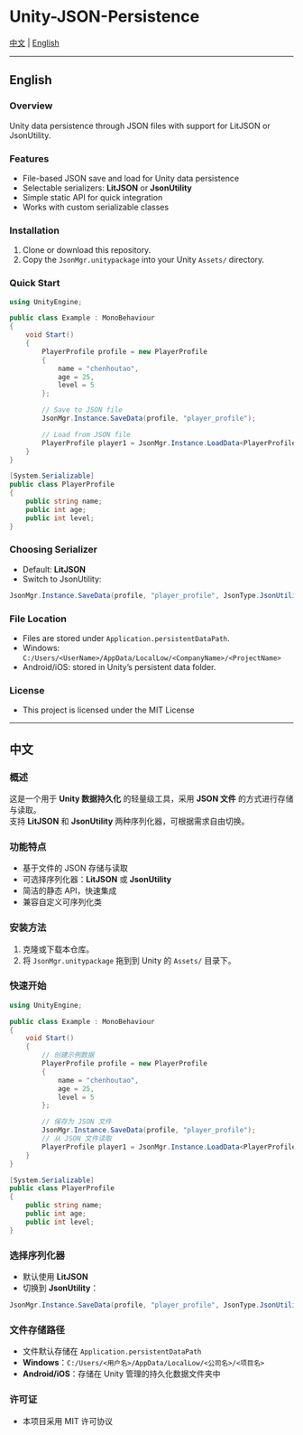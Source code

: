 # Unity-JSON-Persistence

[中文](#中文) | [English](#english) 

---

## English

### Overview
Unity data persistence through JSON files with support for LitJSON or JsonUtility.

### Features
- File-based JSON save and load for Unity data persistence  
- Selectable serializers: **LitJSON** or **JsonUtility**  
- Simple static API for quick integration  
- Works with custom serializable classes  

### Installation
1. Clone or download this repository.  
2. Copy the `JsonMgr.unitypackage` into your Unity `Assets/` directory.  

### Quick Start
```csharp
using UnityEngine;

public class Example : MonoBehaviour
{
    void Start()
    {
        PlayerProfile profile = new PlayerProfile
        {
            name = "chenhoutao",
            age = 25,
            level = 5
        };

        // Save to JSON file
        JsonMgr.Instance.SaveData(profile, "player_profile");

        // Load from JSON file
        PlayerProfile player1 = JsonMgr.Instance.LoadData<PlayerProfile>("player_profile");
    }
}

[System.Serializable]
public class PlayerProfile
{
    public string name;
    public int age;
    public int level;
}
```

### Choosing Serializer
- Default: **LitJSON**  
- Switch to JsonUtility:
```csharp
JsonMgr.Instance.SaveData(profile, "player_profile", JsonType.JsonUtility);
```

### File Location
- Files are stored under `Application.persistentDataPath`.  
- Windows: `C:/Users/<UserName>/AppData/LocalLow/<CompanyName>/<ProjectName>`  
- Android/iOS: stored in Unity’s persistent data folder.

### License
- This project is licensed under the MIT License
---
## 中文

### 概述
这是一个用于 **Unity 数据持久化** 的轻量级工具，采用 **JSON 文件** 的方式进行存储与读取。  
支持 **LitJSON** 和 **JsonUtility** 两种序列化器，可根据需求自由切换。

### 功能特点
- 基于文件的 JSON 存储与读取  
- 可选择序列化器：**LitJSON** 或 **JsonUtility**  
- 简洁的静态 API，快速集成  
- 兼容自定义可序列化类

### 安装方法
1. 克隆或下载本仓库。  
2. 将 `JsonMgr.unitypackage` 拖到到 Unity 的 `Assets/` 目录下。  

### 快速开始
```csharp
using UnityEngine;

public class Example : MonoBehaviour
{
    void Start()
    {
        // 创建示例数据
        PlayerProfile profile = new PlayerProfile
        {
            name = "chenhoutao",
            age = 25,
            level = 5
        };

        // 保存为 JSON 文件
        JsonMgr.Instance.SaveData(profile, "player_profile");
        // 从 JSON 文件读取
        PlayerProfile player1 = JsonMgr.Instance.LoadData<PlayerProfile>("player_profile");
    }
}

[System.Serializable]
public class PlayerProfile
{
    public string name;
    public int age;
    public int level;
}
```

### 选择序列化器
- 默认使用 **LitJSON**  
- 切换到 **JsonUtility**：
```csharp
JsonMgr.Instance.SaveData(profile, "player_profile", JsonType.JsonUtility);
```

### 文件存储路径
- 文件默认存储在 `Application.persistentDataPath`
- **Windows**：`C:/Users/<用户名>/AppData/LocalLow/<公司名>/<项目名>`  
- **Android/iOS**：存储在 Unity 管理的持久化数据文件夹中

### 许可证
- 本项目采用 MIT 许可协议
